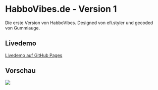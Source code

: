# HabboVibes.de - Version 1
Die erste Version von HabboVibes. Designed von efi.styler und gecoded von Gummiauge.

## Livedemo
<a href="https://habbovibesde.github.io/version-1/" target="_blank">Livedemo auf GitHub Pages</a>

## Vorschau
<img src="https://repository-images.githubusercontent.com/262418837/5caaf700-9179-11ea-988c-2000293837e8">
